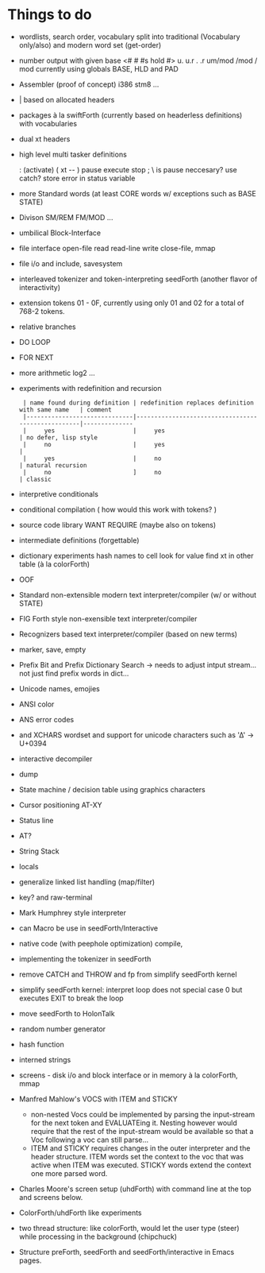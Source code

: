 # Things to do

+ wordlists, search order, vocabulary   split into traditional (Vocabulary only/also) and modern word set (get-order)

+ number output with given base <# # #s hold #> u. u.r . .r    um/mod /mod / mod   currently using globals BASE, HLD and PAD

- Assembler (proof of concept) i386 stm8 ...

+ | based on allocated headers

+ packages à la swiftForth (currently based on headerless definitions) with vocabularies

- dual xt headers

+ high level multi tasker definitions

   : (activate) ( xt -- )
        pause execute stop ; \ is pause neccesary?  use catch?  store error in status variable


- more Standard words (at least CORE words w/ exceptions such as BASE STATE)

- Divison SM/REM FM/MOD ...

- umbilical Block-Interface

- file interface open-file read read-line write close-file, mmap

- file i/o and include, savesystem

- interleaved tokenizer and token-interpreting seedForth (another flavor of interactivity)

+ extension tokens 01 - 0F,  currently using only 01 and 02 for a total of 768-2 tokens.

- relative branches

- DO LOOP 

+ FOR NEXT

- more arithmetic  log2 ...

- experiments with redefinition and recursion 
       
       | name found during definition | redefinition replaces definition with same name   | comment
       |------------------------------|---------------------------------------------------|--------------
       |     yes                      |     yes                                           | no defer, lisp style
       |     no                       |     yes                                           | 
       |     yes                      |     no                                            | natural recursion
       |     no                       ]     no                                            | classic

- interpretive conditionals

+ conditional compilation ( how would this work with tokens? )

- source code library WANT REQUIRE (maybe also on tokens)

- intermediate definitions (forgettable)

- dictionary experiments
   hash names to cell  look for value  find xt in other table (à la colorForth)

- OOF

- Standard non-extensible modern text interpreter/compiler (w/ or without STATE)

- FIG Forth style non-exensible text interpreter/compiler

- Recognizers based text interpreter/compiler (based on new terms)

- marker, save, empty

+ Prefix Bit and Prefix Dictionary Search  -> needs to adjust intput stream... not just find prefix words in dict...

+ Unicode names, emojies

+ ANSI color

+ ANS error codes

- and XCHARS wordset and support for unicode characters such as '∆' -> U+0394

+ interactive decompiler

+ dump

* State machine / decision table using graphics characters

+ Cursor positioning AT-XY

+ Status line

- AT?

- String Stack

- locals

- generalize linked list handling (map/filter)

+ key? and raw-terminal

- Mark Humphrey style interpreter

- can Macro be use in seedForth/Interactive

- native code (with peephole optimization) compile,

- implementing the tokenizer in seedForth

+ remove CATCH and THROW and fp from simplify seedForth kernel

+ simplify seedForth kernel: interpret loop does not special case 0 but executes EXIT to break the loop

- move seedForth to HolonTalk

- random number generator

+ hash function

- interned strings

- screens - disk i/o and block interface or in memory à la colorForth, mmap

+ Manfred Mahlow's VOCS with ITEM and STICKY
   - non-nested Vocs could be implemented by parsing the input-stream for the next token and EVALUATEing it. 
     Nesting however would require that the rest of the input-stream would be available so that a Voc following a voc can still parse...
   - ITEM and STICKY requires changes in the outer interpreter and the header structure.
     ITEM words set the context to the voc that was active when ITEM was executed.
     STICKY words extend the context one more parsed word.

+ Charles Moore's screen setup (uhdForth) with command line at the top and screens below.

+ ColorForth/uhdForth like experiments

- two thread structure: like colorForth, would let the user type (steer) while processing in the background (chipchuck)

- Structure preForth, seedForth and seedForth/interactive in Emacs pages.

